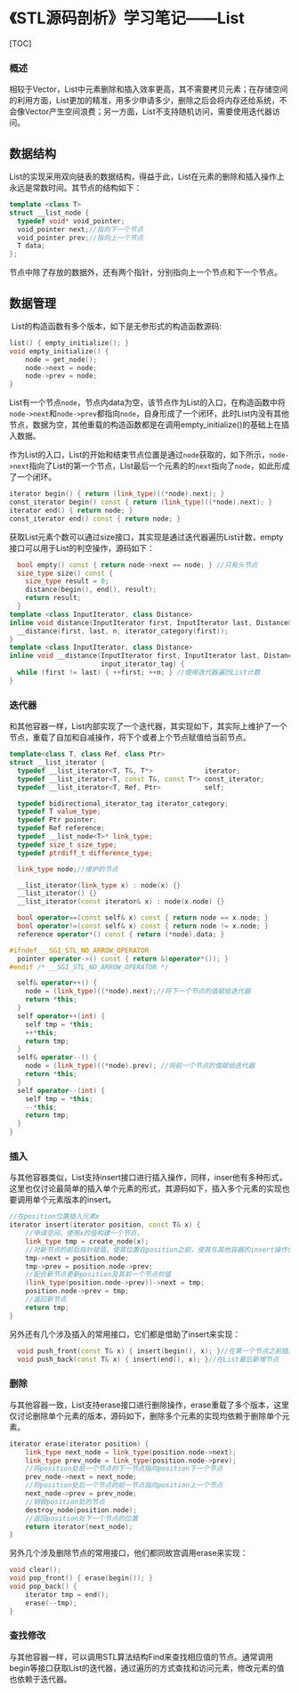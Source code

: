 # 《STL源码剖析》学习笔记——List

[TOC]



### 概述

​	相较于Vector，List中元素删除和插入效率更高，其不需要拷贝元素；在存储空间的利用方面，List更加的精准，用多少申请多少，删除之后会将内存还给系统，不会像Vector产生空间浪费；另一方面，List不支持随机访问，需要使用迭代器访问。

## 数据结构

​	List的实现采用双向链表的数据结构，得益于此，List在元素的删除和插入操作上永远是常数时间。其节点的结构如下：

```c++
template <class T>
struct __list_node {
  typedef void* void_pointer;
  void_pointer next;//指向下一个节点
  void_pointer prev;//指向上一个节点
  T data;
};
```

节点中除了存放的数据外，还有两个指针，分别指向上一个节点和下一个节点。

## 数据管理

​	List的构造函数有多个版本，如下是无参形式的构造函数源码:

```c++
list() { empty_initialize(); }
void empty_initialize() { 
    node = get_node();
    node->next = node;
    node->prev = node;
}
```

List有一个节点`node`，节点内data为空，该节点作为List的入口，在构造函数中将`node->next`和`node->prev`都指向`node`，自身形成了一个闭环，此时List内没有其他节点，数据为空，其他重载的构造函数都是在调用empty_initialize()的基础上在插入数据。

​	作为List的入口，List的开始和结束节点位置是通过`node`获取的，如下所示，`node->next`指向了List的第一个节点，LIst最后一个元素的的`next`指向了`node`，如此形成了一个闭环。

```c++
iterator begin() { return (link_type)((*node).next); }
const_iterator begin() const { return (link_type)((*node).next); }
iterator end() { return node; }
const_iterator end() const { return node; }
```

获取List元素个数可以通过size接口，其实现是通过迭代器遍历List计数，empty接口可以用于List的判空操作，源码如下：

```c++
  bool empty() const { return node->next == node; } //只有头节点
  size_type size() const {
    size_type result = 0;
    distance(begin(), end(), result);
    return result;
  }
template <class InputIterator, class Distance>
inline void distance(InputIterator first, InputIterator last, Distance& n) {
  __distance(first, last, n, iterator_category(first));
}
template <class InputIterator, class Distance>
inline void __distance(InputIterator first, InputIterator last, Distance& n, 
                       input_iterator_tag) {
  while (first != last) { ++first; ++n; } //使用迭代器遍历List计数
}
```



### 迭代器

​	和其他容器一样，List内部实现了一个迭代器，其实现如下，其实际上维护了一个节点，重载了自加和自减操作，将下个或者上个节点赋值给当前节点。

```c++
template<class T, class Ref, class Ptr>
struct __list_iterator {
  typedef __list_iterator<T, T&, T*>             iterator;
  typedef __list_iterator<T, const T&, const T*> const_iterator;
  typedef __list_iterator<T, Ref, Ptr>           self;

  typedef bidirectional_iterator_tag iterator_category;
  typedef T value_type;
  typedef Ptr pointer;
  typedef Ref reference;
  typedef __list_node<T>* link_type;
  typedef size_t size_type;
  typedef ptrdiff_t difference_type;

  link_type node;//维护的节点

  __list_iterator(link_type x) : node(x) {}
  __list_iterator() {}
  __list_iterator(const iterator& x) : node(x.node) {}

  bool operator==(const self& x) const { return node == x.node; }
  bool operator!=(const self& x) const { return node != x.node; }
  reference operator*() const { return (*node).data; }

#ifndef __SGI_STL_NO_ARROW_OPERATOR
  pointer operator->() const { return &(operator*()); }
#endif /* __SGI_STL_NO_ARROW_OPERATOR */

  self& operator++() { 
    node = (link_type)((*node).next);//将下一个节点的值赋给迭代器
    return *this;
  }
  self operator++(int) { 
    self tmp = *this;
    ++*this;
    return tmp;
  }
  self& operator--() { 
    node = (link_type)((*node).prev); //将前一个节点的值赋给迭代器
    return *this;
  }
  self operator--(int) { 
    self tmp = *this;
    --*this;
    return tmp;
  }
}
```

### 插入

​	与其他容器类似，List支持insert接口进行插入操作，同样，inser他有多种形式，这里也仅讨论最简单的插入单个元素的形式，其源码如下，插入多个元素的实现也要调用单个元素版本的insert。

```c++
//在position位置插入元素x
iterator insert(iterator position, const T& x) {
    //申请空间，使用x的值构建一个节点，
    link_type tmp = create_node(x);
    //对新节点的前后指针赋值，使其位置在position之前，使其与其他容器的insert操作保持一致
    tmp->next = position.node;
    tmp->prev = position.node->prev;
    //配合新节点更新position及其前一个节点的值
    (link_type(position.node->prev))->next = tmp;
    position.node->prev = tmp;
    //返回新节点
    return tmp;
}
```

另外还有几个涉及插入的常用接口，它们都是借助了insert来实现：

```c++
  void push_front(const T& x) { insert(begin(), x); }//在第一个节点之前插入元素
  void push_back(const T& x) { insert(end(), x); }//在List最后新增节点
```

### 删除

​	与其他容器一致，List支持erase接口进行删除操作，erase重载了多个版本，这里仅讨论删除单个元素的版本，源码如下，删除多个元素的实现均依赖于删除单个元素。

```c++
iterator erase(iterator position) {
    link_type next_node = link_type(position.node->next);
    link_type prev_node = link_type(position.node->prev);
    //将position处前一个节点的下一节点指向position下一个节点
    prev_node->next = next_node;
    //将position处后一个节点的前一节点指向position上一个节点
    next_node->prev = prev_node;
    //销毁position处的节点
    destroy_node(position.node);
    //返回position处下一个节点的位置
    return iterator(next_node);
}
```

另外几个涉及删除节点的常用接口，他们都同故宫调用erase来实现：

```c++
void clear();
void pop_front() { erase(begin()); }
void pop_back() { 
    iterator tmp = end();
    erase(--tmp);
}
```

### 查找修改

​	与其他容器一样，可以调用STL算法结构Find来查找相应值的节点。通常调用begin等接口获取List的迭代器，通过遍历的方式查找和访问元素，修改元素的值也依赖于迭代器。